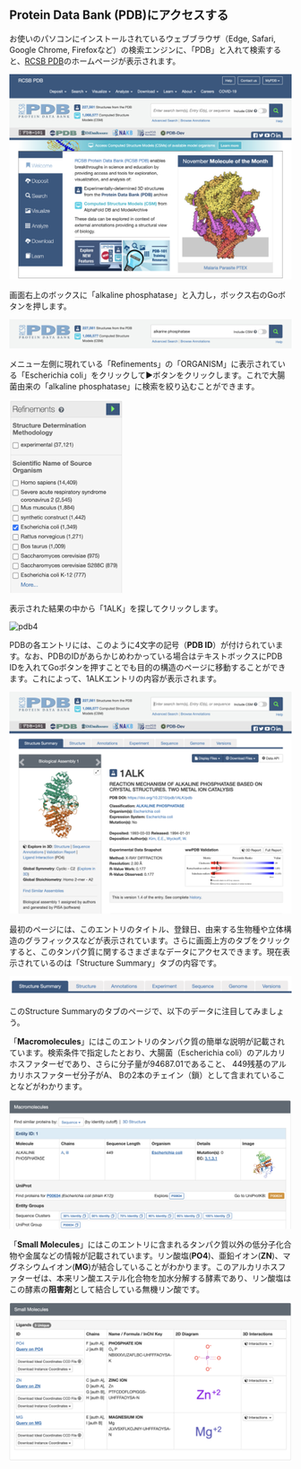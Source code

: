 ## Protein Data Bank (PDB)にアクセスする

お使いのパソコンにインストールされているウェブブラウザ（Edge, Safari, Google Chrome, Firefoxなど）の検索エンジンに、「PDB」と入れて検索すると、[RCSB PDB](https://www.rcsb.org/)のホームページが表示されます。

![pdb1](./image/rcsbpdb1.png)

画面右上のボックスに「alkaline phosphatase」と入力し，ボックス右のGoボタンを押します。

![pdb2](./image/rcsbpdb2.png)

メニュー左側に現れている「Refinements」の「ORGANISM」に表示されている「Escherichia coli」をクリックして▶ボタンをクリックします。これで大腸菌由来の「alkaline phosphatase」に検索を絞り込むことができます。

<img src="./image/rcsbpdb3.png" width="40%" alt="pdb3">

表示された結果の中から「1ALK」を探してクリックします。

![pdb4](./image/rcsbpdb4.png)

PDBの各エントリには、このように4文字の記号（**PDB ID**）が付けられています。なお、PDBのIDがあらかじめわかっている場合はテキストボックスにPDB IDを入れてGoボタンを押すことでも目的の構造のページに移動することができます。これによって、1ALKエントリの内容が表示されます。

![pdb5](./image/rcsbpdb5.png)

最初のページには、このエントリのタイトル、登録日、由来する生物種や立体構造のグラフィックスなどが表示されています。さらに画面上方のタブをクリックすると、このタンパク質に関するさまざまなデータにアクセスできます。現在表示されているのは「Structure Summary」タブの内容です。

![pdb6](./image/rcsbpdb6.png)

このStructure Summaryのタブのページで、以下のデータに注目してみましょう。

「**Macromolecules**」にはこのエントリのタンパク質の簡単な説明が記載されています。検索条件で指定したとおり、大腸菌（Escherichia coli）のアルカリホスファターゼであり、さらに分子量が94687.01であること、 449残基のアルカリホスファターゼ分子がA、 Bの2本のチェイン（鎖）として含まれていることなどがわかります。

![pdb](./image/rcsbpdb7.png)

「**Small Molecules**」にはこのエントリに含まれるタンパク質以外の低分子化合物や金属などの情報が記載されています。リン酸塩(**PO4**)、亜鉛イオン(**ZN**)、マグネシウムイオン(**MG**)が結合していることがわかります。このアルカリホスファターゼは、本来リン酸エステル化合物を加水分解する酵素であり、リン酸塩はこの酵素の**阻害剤**として結合している無機リン酸です。

![pdb8](./image/rcsbpdb8.png)

